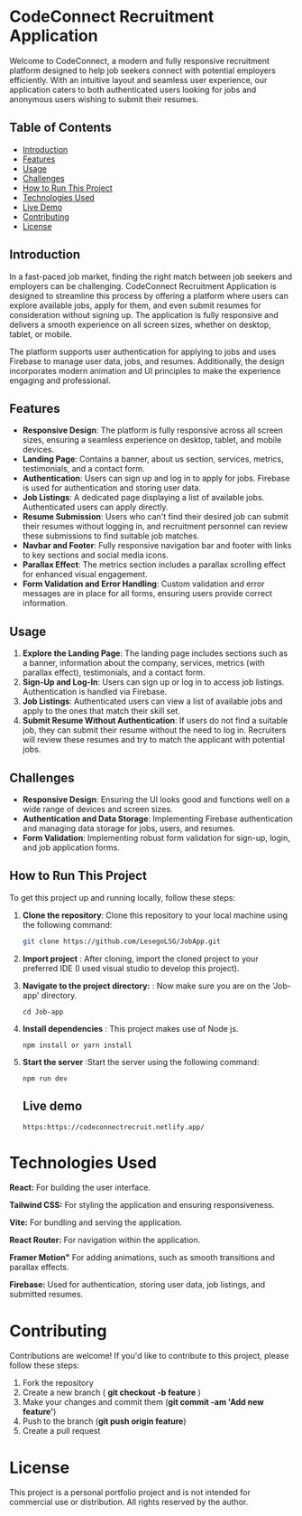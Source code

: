 # CodeConnect Recruitment Application

Welcome to CodeConnect, a modern and fully responsive recruitment platform designed to help job seekers connect with potential employers efficiently. With an intuitive layout and seamless user experience, our application caters to both authenticated users looking for jobs and anonymous users wishing to submit their resumes.

## Table of Contents
- [Introduction](#introduction)
- [Features](#features)
- [Usage](#usage)
- [Challenges](#challenges)
- [How to Run This Project](#how-to-run-this-project)
- [Technologies Used](#technologies-used)
- [Live Demo](#live-demo)
- [Contributing](#contributing)
- [License](#license)

## Introduction
In a fast-paced job market, finding the right match between job seekers and employers can be challenging. CodeConnect Recruitment Application is designed to streamline this process by offering a platform where users can explore available jobs, apply for them, and even submit resumes for consideration without signing up. The application is fully responsive and delivers a smooth experience on all screen sizes, whether on desktop, tablet, or mobile.

The platform supports user authentication for applying to jobs and uses Firebase to manage user data, jobs, and resumes. Additionally, the design incorporates modern animation and UI principles to make the experience engaging and professional.

## Features
- **Responsive Design**: The platform is fully responsive across all screen sizes, ensuring a seamless experience on desktop, tablet, and mobile devices.
- **Landing Page**: Contains a banner, about us section, services, metrics, testimonials, and a contact form.
- **Authentication**: Users can sign up and log in to apply for jobs. Firebase is used for authentication and storing user data.
- **Job Listings**: A dedicated page displaying a list of available jobs. Authenticated users can apply directly.
- **Resume Submission**: Users who can't find their desired job can submit their resumes without logging in, and recruitment personnel can review these submissions to find suitable job matches.
- **Navbar and Footer**: Fully responsive navigation bar and footer with links to key sections and social media icons.
- **Parallax Effect**: The metrics section includes a parallax scrolling effect for enhanced visual engagement.
- **Form Validation and Error Handling**: Custom validation and error messages are in place for all forms, ensuring users provide correct information.

## Usage
1. **Explore the Landing Page**: The landing page includes sections such as a banner, information about the company, services, metrics (with parallax effect), testimonials, and a contact form.
2. **Sign-Up and Log-In**: Users can sign up or log in to access job listings. Authentication is handled via Firebase.
3. **Job Listings**: Authenticated users can view a list of available jobs and apply to the ones that match their skill set.
4. **Submit Resume Without Authentication**: If users do not find a suitable job, they can submit their resume without the need to log in. Recruiters will review these resumes and try to match the applicant with potential jobs.

## Challenges
- **Responsive Design**: Ensuring the UI looks good and functions well on a wide range of devices and screen sizes.
- **Authentication and Data Storage**: Implementing Firebase authentication and managing data storage for jobs, users, and resumes.
- **Form Validation**: Implementing robust form validation for sign-up, login, and job application forms.

## How to Run This Project
To get this project up and running locally, follow these steps:

1. **Clone the repository**: Clone this repository to your local machine using the following command:
   ```bash
   git clone https://github.com/LesegoLSG/JobApp.git
   ```
2. **Import project** : After cloning, import the cloned project to your preferred IDE (I used visual studio to develop this project).
3. **Navigate to the project directory:** : Now make sure you are on the 'Job-app' directory.
   ````
   cd Job-app
   ````
4. **Install dependencies** : This project makes use of Node js.
      ````
      npm install or yarn install
      ````
5. **Start the server** :Start the server using the following command:
      ```
      npm run dev
      ```

   ## Live demo
      ```
      https:https://codeconnectrecruit.netlify.app/
      ```

# Technologies Used
**React:** For building the user interface.

**Tailwind CSS:** For styling the application and ensuring responsiveness.

**Vite:** For bundling and serving the application.

**React Router:** For navigation within the application.

**Framer Motion"** For adding animations, such as smooth transitions and parallax effects.

**Firebase:** Used for authentication, storing user data, job listings, and submitted resumes.

# Contributing
   Contributions are welcome! If you'd like to contribute to this project, please follow these steps:

   1. Fork the repository
   2. Create a new branch ( **git checkout -b feature** )
   3. Make your changes and commit them (**git commit -am 'Add new feature'**)
   4. Push to the branch (**git push origin feature**)
   5. Create a pull request

# License
   This project is a personal portfolio project and is not intended for commercial use or distribution. All rights reserved by the author.
